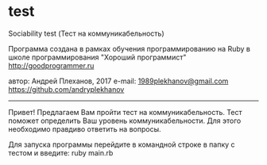 # test
Sociability test (Тест на коммуникабельность)

Программа создана в рамках обучения программированию на Ruby в школе программирования "Хороший программист" http://goodprogrammer.ru

автор: Андрей Плеханов, 2017
e-mail: 1989plekhanov@gmail.com
https://github.com/andryplekhanov

_____________________________________________________________
Привет!
Предлагаем Вам пройти тест на коммуникабельность.
Тест поможет определить Ваш уровень коммуникабельности.
Для этого необходимо правдиво ответить на вопросы.

Для запуска программы перейдите в командной строке в папку с тестом и введите:
ruby main.rb
